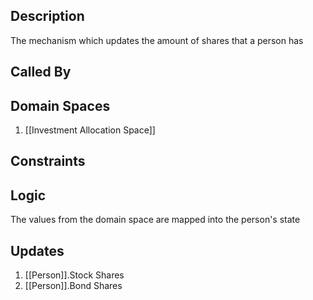 ## Description

The mechanism which updates the amount of shares that a person has
## Called By
## Domain Spaces
1. [[Investment Allocation Space]]
## Constraints
## Logic
The values from the domain space are mapped into the person's state

## Updates

1. [[Person]].Stock Shares
2. [[Person]].Bond Shares
